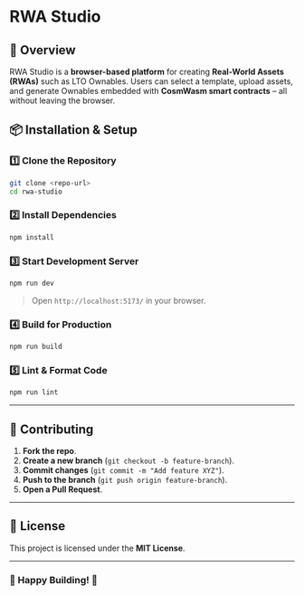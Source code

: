 # RWA Studio

## 🚀 Overview

RWA Studio is a **browser-based platform** for creating **Real-World Assets (RWAs)** such as LTO Ownables. Users can select a template, upload assets, and generate Ownables embedded with **CosmWasm smart contracts** – all without leaving the browser.

## 📦 Installation & Setup

### **1️⃣ Clone the Repository**

```sh
git clone <repo-url>
cd rwa-studio
```

### **2️⃣ Install Dependencies**

```sh
npm install
```

### **3️⃣ Start Development Server**

```sh
npm run dev
```

> Open `http://localhost:5173/` in your browser.

### **4️⃣ Build for Production**

```sh
npm run build
```

### **5️⃣ Lint & Format Code**

```sh
npm run lint
```

---

## 📄 Contributing

1. **Fork the repo**.
2. **Create a new branch** (`git checkout -b feature-branch`).
3. **Commit changes** (`git commit -m "Add feature XYZ"`).
4. **Push to the branch** (`git push origin feature-branch`).
5. **Open a Pull Request**.

---

## 📜 License

This project is licensed under the **MIT License**.

---

### 🚀 Happy Building! 🎨
